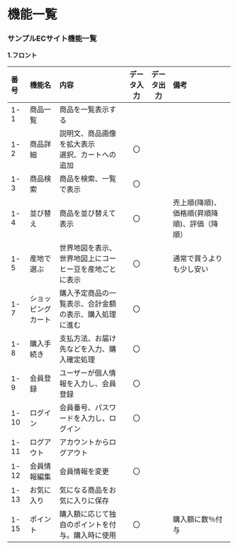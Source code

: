 # 機能一覧
### サンプルECサイト機能一覧
**1.フロント**

|番号|機能名|内容|データ入力|データ出力|備考|
|:---|:---|:---|:---:|:----:|:---|
|1-1|商品一覧|商品を一覧表示する||||
|1-2|商品詳細|説明文、商品画像を拡大表示<br>選択、カートへの追加|〇|||
|1-3|商品検索|商品を検索、一覧で表示|〇|||
|1-4|並び替え|商品を並び替えて表示|〇||売上順(降順)、価格順(昇順降順)、評価（降順）|
|1-5|産地で選ぶ|世界地図を表示、<br>世界地図上にコーヒー豆を産地ごとに表示|〇||通常で買うよりも少し安い|
|1-7|ショッピングカート|購入予定商品の一覧表示、合計金額の表示、購入処理に進む|〇|||
|1-8|購入手続き|支払方法、お届け先などを入力、購入確定処理|〇|||
|1-9|会員登録|ユーザーが個人情報を入力し、会員登録|〇|||
|1-10|ログイン|会員番号、パスワードを入力し、ログイン|〇|||
|1-11|ログアウト|アカウントからログアウト||||
|1-12|会員情報編集|会員情報を変更|〇|||
|1-13|お気に入り|気になる商品をお気に入りに保存||||
|1-15|ポイント|購入額に応じて独自のポイントを付与。購入時に使用|〇||購入額に数％付与|

